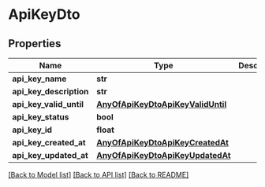 # ApiKeyDto

## Properties
Name | Type | Description | Notes
------------ | ------------- | ------------- | -------------
**api_key_name** | **str** |  | 
**api_key_description** | **str** |  | [optional] 
**api_key_valid_until** | [**AnyOfApiKeyDtoApiKeyValidUntil**](AnyOfApiKeyDtoApiKeyValidUntil.md) |  | [optional] 
**api_key_status** | **bool** |  | 
**api_key_id** | **float** |  | 
**api_key_created_at** | [**AnyOfApiKeyDtoApiKeyCreatedAt**](AnyOfApiKeyDtoApiKeyCreatedAt.md) |  | 
**api_key_updated_at** | [**AnyOfApiKeyDtoApiKeyUpdatedAt**](AnyOfApiKeyDtoApiKeyUpdatedAt.md) |  | 

[[Back to Model list]](../README.md#documentation-for-models) [[Back to API list]](../README.md#documentation-for-api-endpoints) [[Back to README]](../README.md)

